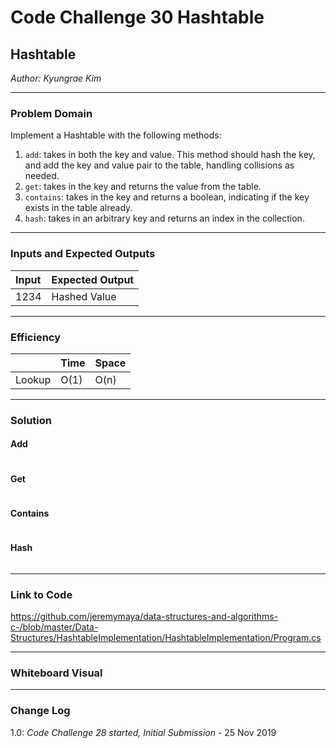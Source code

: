 # Code Challenge 30 Hashtable

## Hashtable
*Author: Kyungrae Kim*

---

### Problem Domain
Implement a Hashtable with the following methods:
1. `add`: takes in both the key and value. This method should hash the key, and add the key and value pair to the table, handling collisions as needed.
2. `get`: takes in the key and returns the value from the table.
3. `contains`: takes in the key and returns a boolean, indicating if the key exists in the table already.
4. `hash`: takes in an arbitrary key and returns an index in the collection.

---

### Inputs and Expected Outputs
| Input | Expected Output |
| :----------- |:----------- |
| 1234 | Hashed Value |

---

### Efficiency
| | Time | Space |
|:-- | :----------- | :----------- |
| Lookup | O(1) | O(n) |

---

### Solution
#### Add
```C#

````
#### Get
```C#

```
#### Contains
```C#

```
#### Hash
```C#

```

---

### Link to Code
https://github.com/jeremymaya/data-structures-and-algorithms-c-/blob/master/Data-Structures/HashtableImplementation/HashtableImplementation/Program.cs

---

### Whiteboard Visual

---

### Change Log
1.0: *Code Challenge 28 started, Initial Submission* - 25 Nov 2019
